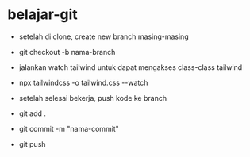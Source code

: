 # belajar-git

- setelah di clone, create new branch masing-masing
- git checkout -b nama-branch

- jalankan watch tailwind untuk dapat mengakses class-class tailwind
- npx tailwindcss -o tailwind.css --watch

- setelah selesai bekerja, push kode ke branch
- git add .
- git commit -m "nama-commit"
- git push
